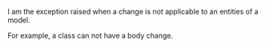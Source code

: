 I am the exception raised when a change is not applicable to an entities of a model.

For example, a class can not have a body change.